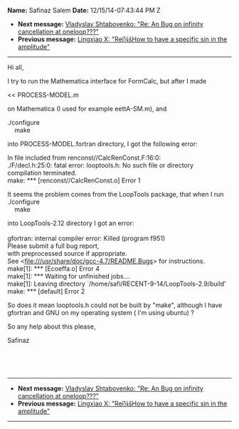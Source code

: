 **Name:** Safinaz Salem
**Date:** 12/15/14-07:43:44 PM Z

  - **Next message:** [Vladyslav Shtabovenko: "Re: An Bug on infinity
    cancellation at oneloop???"](0947.html)
  - **Previous message:** [Lingxiao X: "Reï¼šHow to have a specific sin
    in the amplitude"](0945.html)

-----

Hi all,  
  
I try to run the Mathematica interface for FormCalc, but after I made  
  
\<\< PROCESS-MODEL.m  
  
on Mathematica (I used for example eettA-SM.m), and  
  
./configure  
    make  
  
into PROCESS-MODEL.fortran directory, I got the following error:  
  
In file included from renconst//CalcRenConst.F:16:0:  
./F/decl.h:25:0: fatal error: looptools.h: No such file or directory  
compilation terminated.  
make: \*\*\* [renconst//CalcRenConst.o] Error 1  
  
It seems the problem comes from the LoopTools package, that when I run  
./configure  
    make  
  
into LoopTools-2.12 directory I got an error:  
   
gfortran: internal compiler error: Killed (program f951)  
Please submit a full bug report,  
with preprocessed source if appropriate.  
See \<<file:///usr/share/doc/gcc-4.7/README.Bugs>\> for instructions.  
make[1]: \*\*\* [Ecoeffa.o] Error 4  
make[1]: \*\*\* Waiting for unfinished jobs....  
make[1]: Leaving directory
\`/home/safi/RECENT-9-14/LoopTools-2.9/build'  
make: \*\*\* [default] Error 2  
  
  
So does it mean looptools.h could not be built by "make", although I
have gfortran and GNU on my operating system ( I'm using ubuntu) ?  
  
So any help about this please,  
  
Safinaz  
  
  
  
  
  
   
  
  
  
  
  
                                                 

-----

  - **Next message:** [Vladyslav Shtabovenko: "Re: An Bug on infinity
    cancellation at oneloop???"](0947.html)
  - **Previous message:** [Lingxiao X: "Reï¼šHow to have a specific sin
    in the amplitude"](0945.html)

-----

